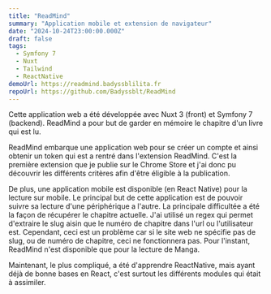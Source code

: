 ```yaml
---
title: "ReadMind"
summary: "Application mobile et extension de navigateur"
date: "2024-10-24T23:00:00.000Z"
draft: false
tags:
  - Symfony 7
  - Nuxt
  - Tailwind
  - ReactNative
demoUrl: https://readmind.badyssblilita.fr
repoUrl: https://github.com/Badyssblt/ReadMind
---
```


Cette application web a été développée avec Nuxt 3 (front) et Symfony 7 (backend). ReadMind a pour but de garder en mémoire le chapitre d'un livre qui est lu. 

ReadMind embarque une application web pour se créer un compte et ainsi obtenir un token qui est a rentré dans l'extension ReadMind. C'est la première extension que je publie sur le Chrome Store et j'ai donc pu découvrir les différents critères afin d'être éligible à la publication. 

De plus, une application mobile est disponible (en React Native) pour la lecture sur mobile. Le principal but de cette application est de pouvoir suivre sa lecture d'une périphérique a l'autre. La principale difficultée a été la façon de récupérer le chapitre actuelle. J'ai utilisé un regex qui permet d'extraire le slug aisin que le numéro de chapitre dans l'url ou l'utilisateur est. Cependant, ceci est un problème car si le site web ne spécifie pas de slug, ou de numéro de chapitre, ceci ne fonctionnera pas. Pour l'instant, ReadMind n'est disponible que pour la lecture de Manga. 

Maintenant, le plus compliqué, a été d'apprendre ReactNative, mais ayant déjà de bonne bases en React, c'est surtout les différents modules qui était à assimiler. 